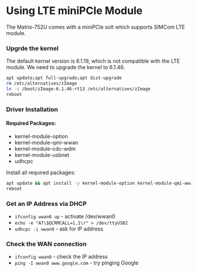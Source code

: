 # Using LTE miniPCIe Module

The Matrix-752U comes with a miniPCIe solt which supports SIMCom LTE module.

### Upgrde the kernel
The default kernel version is 6.1.19, which is not compatible with the LTE module. We need to upgrade the kernel to 6.1.46.

```sh
apt update;apt full-upgrade;apt dist-upgrade
rm /etc/alternatives/zImage
ln -s /boot/zImage-6.1.46-rt13 /etc/alternatives/zImage
reboot
```

### Driver Installation

#### Required Packages:
- kernel-module-option
- kernel-module-qmi-wwan
- kernel-module-cdc-wdm
- kernel-module-usbnet
- udhcpc

Install all required packages:

```sh
apt update && apt install -y kernel-module-option kernel-module-qmi-wwan kernel-module-cdc-wdm kernel-module-usbnet udhcpc
reboot
```

### Get an IP Address via DHCP
- `ifconfig wwan0 up` - activate /dev/wwan0
- `echo -e "AT\$QCRMCALL=1,1\r" > /dev/ttyUSB2`
- `udhcpc -i wwan0` - ask for IP address

### Check the WAN connection
- `ifconfig wwan0` - check the IP address
- `ping -I wwan0 www.google.com` - try pinging Google
